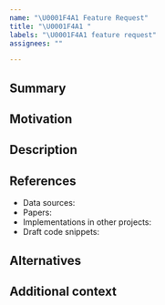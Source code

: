 ```yaml
---
name: "\U0001F4A1 Feature Request"
title: "\U0001F4A1 "
labels: "\U0001F4A1 feature request"
assignees: ""

---
```


## Summary

 <!--A clear and concise description of the feature proposal.-->

## Motivation

<!--Please outline the motivation for the feature proposal.-->

## Description

<!--Detailed description of the new feature.-->

## References

<!-- Any useful references, for data sources, papers, implementations in other projects, draft code snippets, etc. -->

- Data sources:
- Papers:
- Implementations in other projects:
- Draft code snippets:

## Alternatives

<!-- A clear and concise description of any alternative solutions or features you've considered. -->

## Additional context

<!-- Add any other context or screenshots about the feature request here. -->
